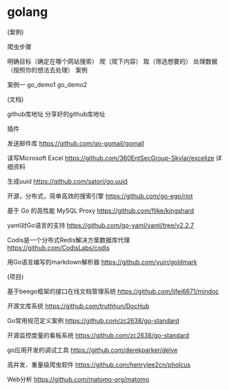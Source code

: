# golang
(案例)

 爬虫步骤

明确目标（确定在哪个网站搜索）
爬（爬下内容）
取（筛选想要的）
处理数据（按照你的想法去处理）
案例 

案例一
go_demo1
go_demo2


(文档)

github库地址
分享好的github库地址

插件

发送邮件库 https://github.com/go-gomail/gomail

读写Microsoft Excel https://github.com/360EntSecGroup-Skylar/excelize 详细资料

生成uuid https://github.com/satori/go.uuid

开源，分布式，简单高效的搜索引擎 https://github.com/go-ego/riot

基于 Go 的高性能 MySQL Proxy https://github.com/flike/kingshard

yaml对Go语言的支持 https://github.com/go-yaml/yaml/tree/v2.2.7

Codis是一个分布式Redis解决方案数据库代理 https://github.com/CodisLabs/codis

用Go语言编写的markdown解析器 https://github.com/yuin/goldmark


(项目)

基于beego框架的接口在线文档管理系统 https://github.com/lifei6671/mindoc

开源文库系统 https://github.com/truthhun/DocHub

Go常用规范定义案例 https://github.com/zc2638/go-standard

开源监控度量的看板系统 https://github.com/zc2638/go-standard

go应用开发的调试工具 https://github.com/derekparker/delve

高并发、重量级爬虫软件 https://github.com/henrylee2cn/pholcus

Web分析 https://github.com/matomo-org/matomo
